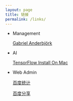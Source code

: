 ```yaml
---
layout: page
title: 链接
permalink: /links/
---
```


- Management

  [Gabriel Anderbjörk](http://gabriel.anderbjork.se/index.htm)
  
  
- AI

  [TensorFlow Install On Mac](https://www.tensorflow.org/install/install_mac)

- Web Admin

  [百度统计](http://tongji.baidu.com)
  
  [百度分享](http://share.baidu.com)